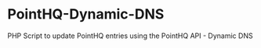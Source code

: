 PointHQ-Dynamic-DNS
===================

PHP Script to update PointHQ entries using the PointHQ API - Dynamic DNS